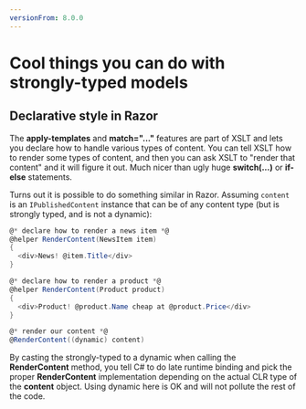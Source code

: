 ```yaml
---
versionFrom: 8.0.0
---
```


# Cool things you can do with strongly-typed models

## Declarative style in Razor

The **apply-templates** and **match="..."** features are part of XSLT and lets you declare how to handle various types of content. You can tell XSLT how to render some types of content, and then you can ask XSLT to "render that content" and it will figure it out. Much nicer than ugly huge **switch(...)** or **if-else** statements.

Turns out it is possible to do something similar in Razor. Assuming `content` is an `IPublishedContent` instance that can be of any content type (but is strongly typed, and is not a dynamic):

```csharp
@* declare how to render a news item *@
@helper RenderContent(NewsItem item)
{
  <div>News! @item.Title</div>
}

@* declare how to render a product *@
@helper RenderContent(Product product)
{
  <div>Product! @product.Name cheap at @product.Price</div>
}

@* render our content *@
@RenderContent((dynamic) content)
```

By casting the strongly-typed to a dynamic when calling the **RenderContent** method, you tell C# to do late runtime binding and pick the proper **RenderContent** implementation depending on the actual CLR type of the **content** object. Using dynamic here is OK and will not pollute the rest of the code.